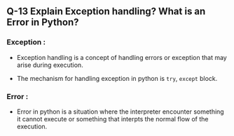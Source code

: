 ## Q-13 Explain Exception handling? What is an Error in Python?

### Exception :

- Exception handling is a concept of handling errors or exception that may arise during execution.

- The mechanism for handling exception in python is `try`, `except` block.

### Error :

- Error in python is a situation where the interpreter encounter something it cannot execute or something that interpts the normal flow of the execution.